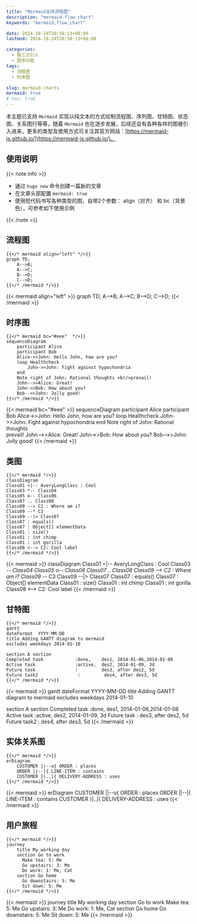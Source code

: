 ```yaml
---
title: "Mermaid支持流程图"
description: "mermaid-flow-chart"
keywords: "mermaid,flow,chart"

date: 2024-10-24T20:58:13+08:00
lastmod: 2024-10-24T20:58:13+08:00

categories:
  - 第三方引入
  - 图序功能
tags:
  - 流程图
  - 时序图

slug: mermaid-charts
mermaid: true
# toc: true
---
```



本主题已支持 `Mermaid` 实现以纯文本的方式绘制流程图、序列图、甘特图、状态图、关系图行等等，随着 `Mermaid` 也在逐步发展，后续还会有各种各样的图被引入进来，更多的类型及使用方式可关注其官方网站：[https://mermaid-js.github.io/](https://mermaid-js.github.io/)。

<!--more-->

## 使用说明

{{< note info >}}

- 通过 `hugo new` 命令创建一篇新的文章
- 在文章头部配置 `mermaid: true`
- 使用短代码书写各种类型的图，自带2个参数： align（对齐） 和 bc（背景色），可参考如下使用示例

{{< /note >}}

## 流程图

```shell
{{</* mermaid align="left" */>}}
graph TD;
    A-->B;
    A-->C;
    B-->D;
    C-->D;
{{</* /mermaid */>}}
```

{{< mermaid align="left" >}}
graph TD;
    A-->B;
    A-->C;
    B-->D;
    C-->D;
{{< /mermaid >}}

## 时序图

```shell
{{</* mermaid bc="#eee"  */>}}
sequenceDiagram
    participant Alice
    participant Bob
    Alice->>John: Hello John, how are you?
    loop Healthcheck
        John->>John: Fight against hypochondria
    end
    Note right of John: Rational thoughts <br/>prevail!
    John-->>Alice: Great!
    John->>Bob: How about you?
    Bob-->>John: Jolly good!
{{</* /mermaid */>}}
```

{{< mermaid bc="#eee" >}}
sequenceDiagram
    participant Alice
    participant Bob
    Alice->>John: Hello John, how are you?
    loop Healthcheck
        John->>John: Fight against hypochondria
    end
    Note right of John: Rational thoughts <br/>prevail!
    John-->>Alice: Great!
    John->>Bob: How about you?
    Bob-->>John: Jolly good!
{{< /mermaid >}}

## 类图

```shell
{{</* mermaid */>}}
classDiagram
Class01 <|-- AveryLongClass : Cool
Class03 *-- Class04
Class05 o-- Class06
Class07 .. Class08
Class09 --> C2 : Where am i?
Class09 --* C3
Class09 --|> Class07
Class07 : equals()
Class07 : Object[] elementData
Class01 : size()
Class01 : int chimp
Class01 : int gorilla
Class08 <--> C2: Cool label
{{</* /mermaid */>}}
```
{{< mermaid >}}
classDiagram
Class01 <|-- AveryLongClass : Cool
Class03 *-- Class04
Class05 o-- Class06
Class07 .. Class08
Class09 --> C2 : Where am i?
Class09 --* C3
Class09 --|> Class07
Class07 : equals()
Class07 : Object[] elementData
Class01 : size()
Class01 : int chimp
Class01 : int gorilla
Class08 <--> C2: Cool label
{{< /mermaid >}}

## 甘特图

```shell
{{</* mermaid */>}}
gantt
dateFormat  YYYY-MM-DD
title Adding GANTT diagram to mermaid
excludes weekdays 2014-01-10

section A section
Completed task            :done,    des1, 2014-01-06,2014-01-08
Active task               :active,  des2, 2014-01-09, 3d
Future task               :         des3, after des2, 5d
Future task2               :         des4, after des3, 5d
{{</* /mermaid */>}}
```
{{< mermaid >}}
gantt
dateFormat  YYYY-MM-DD
title Adding GANTT diagram to mermaid
excludes weekdays 2014-01-10

section A section
Completed task            :done,    des1, 2014-01-06,2014-01-08
Active task               :active,  des2, 2014-01-09, 3d
Future task               :         des3, after des2, 5d
Future task2               :         des4, after des3, 5d
{{< /mermaid >}}

## 实体关系图

```shell
{{</* mermaid */>}}
erDiagram
    CUSTOMER ||--o{ ORDER : places
    ORDER ||--|{ LINE-ITEM : contains
    CUSTOMER }|..|{ DELIVERY-ADDRESS : uses
{{</* /mermaid */>}}
```
{{< mermaid >}}
erDiagram
    CUSTOMER ||--o{ ORDER : places
    ORDER ||--|{ LINE-ITEM : contains
    CUSTOMER }|..|{ DELIVERY-ADDRESS : uses
{{< /mermaid >}}

## 用户旅程

```shell
{{</* mermaid */>}}
journey
    title My working day
    section Go to work
      Make tea: 5: Me
      Go upstairs: 3: Me
      Do work: 1: Me, Cat
    section Go home
      Go downstairs: 5: Me
      Sit down: 5: Me
{{</* /mermaid */>}}
```
{{< mermaid >}}
journey
    title My working day
    section Go to work
      Make tea: 5: Me
      Go upstairs: 3: Me
      Do work: 1: Me, Cat
    section Go home
      Go downstairs: 5: Me
      Sit down: 5: Me
{{< /mermaid >}}
